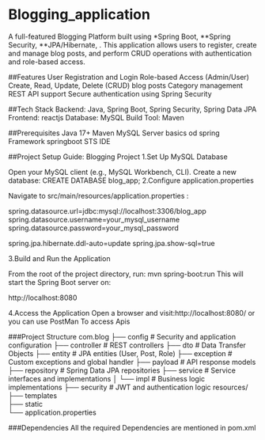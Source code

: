 # Blogging_application
A full-featured Blogging Platform built using *Spring Boot, **Spring Security, **JPA/Hibernate, . This application allows users to register, create and manage blog posts, and perform CRUD operations with authentication and role-based access.

##Features
User Registration and Login
Role-based Access (Admin/User)
Create, Read, Update, Delete (CRUD) blog posts
Category management
REST API support
Secure authentication using Spring Security

##Tech Stack
Backend: Java, Spring Boot, Spring Security, Spring Data JPA
Frontend: reactjs
Database: MySQL
Build Tool: Maven

##Prerequisites
Java 17+
Maven
MySQL Server
basics od spring Framework
springboot
STS IDE

##Project Setup Guide: Blogging Project 1.Set Up MySQL Database

Open your MySQL client (e.g., MySQL Workbench, CLI).
Create a new database: CREATE DATABASE blog_app;
2.Configure application.properties

Navigate to src/main/resources/application.properties :

spring.datasource.url=jdbc:mysql://localhost:3306/blog_app 
spring.datasource.username=your_mysql_username 
spring.datasource.password=your_mysql_password

spring.jpa.hibernate.ddl-auto=update spring.jpa.show-sql=true

3.Build and Run the Application

From the root of the project directory, run: mvn spring-boot:run This will start the Spring Boot server on:

http://localhost:8080

4.Access the Application Open a browser and visit:http://localhost:8080/ or you can use PostMan To access Apis

###Project Structure
com.blog
├── config               # Security and application configuration
├── controller           # REST controllers
├── dto                  # Data Transfer Objects
├── entity               # JPA entities (User, Post, Role)
├── exception            # Custom exceptions and global handler
├── payload              # API response models
├── repository           # Spring Data JPA repositories
├── service              # Service interfaces and implementations
│   └── impl             # Business logic implementations
├── security             # JWT and authentication logic
resources/
├── templates            
├── static              
└── application.properties

###Dependencies
All the required Dependencies are mentioned in pom.xml
